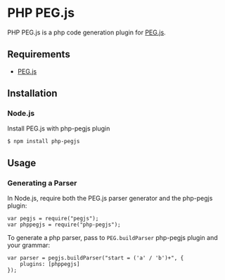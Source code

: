 PHP PEG.js
======

PHP PEG.js is a php code generation plugin for 
[PEG.js](https://github.com/dmajda/pegjs).

## Requirements

* [PEG.js](http://pegjs.majda.cz/) 

Installation
------------

### Node.js

Install PEG.js with php-pegjs plugin

    $ npm install php-pegjs

Usage
-----

### Generating a Parser

In Node.js, require both the PEG.js parser generator and the php-pegjs plugin:

    var pegjs = require("pegjs");
    var phppegjs = require("php-pegjs");

To generate a php parser, pass to `PEG.buildParser` php-pegjs plugin and your grammar:

    var parser = pegjs.buildParser("start = ('a' / 'b')+", {
        plugins: [phppegjs]
    });
